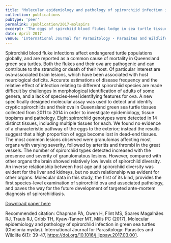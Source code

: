 ```yaml
---
title: "Molecular epidemiology and pathology of spirorchiid infection in green sea turtles (<i>Chelonia mydas</i>)"
collection: publications
pubtype: 'peer'
permalink: /publication/2017-molspirs
excerpt: 'The eggs of spirchiid blood flukes lodge in sea turtle tissue and cause potentially harmful lesions. This study provides the first species level investigation of egg-associated pathology and spirorchiid epidemiology'
date: April 2017
venue: 'International Journal for Parasitology - Parasites and Wildlife'
---
```

Spirorchiid blood fluke infections affect endangered turtle populations globally, and are reported as a common cause of mortality in Queensland green sea turtles. Both the flukes and their ova are pathogenic and can contribute to the stranding or death of their host. Of particular interest are ova-associated brain lesions, which have been associated with host neurological deficits. Accurate estimations of disease frequency and the relative effect of infection relating to different spirorchiid species are made difficult by challenges in morphological identification of adults of some genera, and a lack of species-level identifying features for ova. A new specifically designed molecular assay was used to detect and identify cryptic spirorchiids and their ova in Queensland green sea turtle tissues collected from 2011 to 2014 in order to investigate epidemiology, tissue tropisms and pathology. Eight spirorchiid genotypes were detected in 14 distinct tissues, including multiple tissues for each. We found no evidence of a characteristic pathway of the eggs to the exterior; instead the results suggest that a high proportion of eggs become lost in dead-end tissues. The most common lesions observed were granulomas affecting most organs with varying severity, followed by arteritis and thrombi in the great vessels. The number of spirorchiid types detected increased with the presence and severity of granulomatous lesions. However, compared with other organs the brain showed relatively low levels of spirorchiid diversity. An inverse relationship between host age and spirorchiid diversity was evident for the liver and kidneys, but no such relationship was evident for other organs. Molecular data in this study, the first of its kind, provides the first species-level examination of spirorchiid ova and associated pathology, and paves the way for the future development of targeted ante-mortem diagnosis of spirorchiidiasis.

[Download paper here](https://www.sciencedirect.com/science/article/pii/S2213224416300463)

Recommended citation: Chapman PA, Owen H, Flint MS, Soares Magalhães RJ, Traub RJ, Cribb TH, Kyaw-Tanner MT, Mills PC (2017), Molecular epidemiology and pathology of spirorchiid infection in green sea turtles (Chelonia mydas). International Journal for Parasitology: Parasites and Wildlife 6(1): 39-47, https://doi.org/10.1016/j.ijppaw.2017.03.001.
